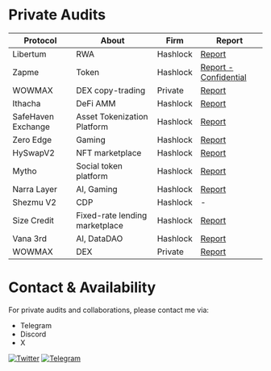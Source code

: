 
# Private Audits

 
| **Protocol**       | **About**                          | **Firm**     | **Report**                                                                                                                       |
| ------------------ | ------------------------------ | -------- | ---------------------------------------------------------------------------------------------------------------------------- |
| Libertum           | RWA                            | Hashlock | [Report](https://hashlock.com/wp-content/uploads/2025/05/Libertum-Bonding-Smart-Contract-Audit-Report-Final-Report-v2.pdf)   |
| Zapme              | Token                          | Hashlock | [Report - Confidential](https://hashlock.com/audits/zapme)                                                                   |
| WOWMAX             | DEX copy-trading               | Private  | [Report](https://github.com/0xAkira1/audits/blob/main/Wowmax-Copy-Trading_AuditReport.md)                                    |
| Ithacha            | DeFi AMM                       | Hashlock | [Report](https://hashlock.com/wp-content/uploads/2024/10/Ithaca-4th-Smart-Contract-Audit-Report-Final-Report-v2.pdf)         |
| SafeHaven Exchange | Asset Tokenization Platform    | Hashlock | [Report](https://hashlock.com/wp-content/uploads/2025/06/SafeHaven-Exchange-Smart-Contract-Audit-Report-Final-Report-v4.pdf) |
| Zero Edge          | Gaming                         | Hashlock | [Report](https://hashlock.com/wp-content/uploads/2025/06/Zero-Edge-Smart-Contract-Audit-Report-Final-Report-v2.pdf)          |
| HySwapV2           | NFT marketplace                | Hashlock | [Report](https://hashlock.com/wp-content/uploads/2025/03/HySwap-V2-Smart-Contract-Audit-Report-Final-Report-v1.pdf)          |
| Mytho              | Social token platform          | Hashlock | [Report](https://hashlock.com/wp-content/uploads/2025/07/Mytho-Smart-Contract-Audit-Report-Final-Report-v3.pdf)              |
| Narra Layer        | AI, Gaming                     | Hashlock | [Report](https://hashlock.com/wp-content/uploads/2025/07/Narra-Layer-Smart-Contract-Audit-Report-Final-Report-v1.pdf)        |
| Shezmu V2          | CDP                            | Hashlock | -                                                                                                                            |
| Size Credit        | Fixed-rate lending marketplace | Hashlock | [Report](https://hashlock.com/wp-content/uploads/2025/07/Size-Credit-Smart-Contract-Audit-Report-Final-Report-v1.pdf)        |
| Vana 3rd           | AI, DataDAO                    | Hashlock | [Report](https://hashlock.com/wp-content/uploads/2024/08/Vana-3rd-Smart-Contract-Audit-Report-Final-Report-v1.pdf)           |
| WOWMAX             | DEX                            | Private  | [Report](https://github.com/0xAkira1/audits/blob/main/WowmaxAuditReport.md)                                                  |



# Contact & Availability
For private audits and collaborations, please contact me via:
- Telegram
- Discord
- X

[![Twitter](https://img.shields.io/badge/Twitter-1DA1F2?style=for-the-badge&logo=twitter&logoColor=white)](https://x.com/0x_Akira_) [![Telegram](https://img.shields.io/badge/Telegram-2CA5E0?style=for-the-badge&logo=telegram&logoColor=white)](https://t.me/@OxAkira1) 
